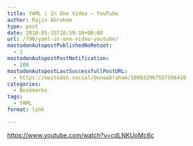 ```yaml
---
title: YAML | In One Video – YouTube
author: Rajiv Abraham
type: post
date: 2018-05-15T10:59:10+00:00
url: /790/yaml-in-one-video-youtube/
mastodonAutopostPublishedNoRetoot:
  - 1
mastodonAutopostPostNotification:
  - 200
mastodonAutopostLastSuccessfullPostURL:
  - https://mastodon.social/@unoabraham/100032967557506410
categories:
  - Bookmarks
tags:
  - YAML
format: link

---
```

<https://www.youtube.com/watch?v=cdLNKUoMc6c>